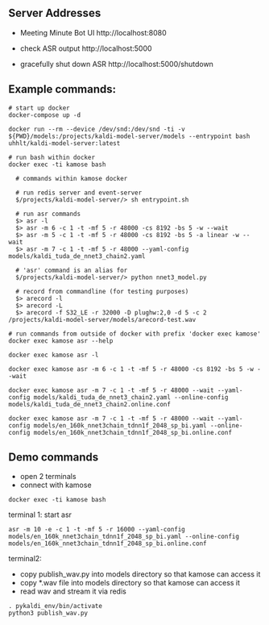 ## Server Addresses

  - Meeting Minute Bot UI
    http://localhost:8080

  - check ASR output
    http://localhost:5000

  - gracefully shut down ASR
    http://localhost:5000/shutdown

## Example commands:

```shell
# start up docker
docker-compose up -d

docker run --rm --device /dev/snd:/dev/snd -ti -v ${PWD}/models:/projects/kaldi-model-server/models --entrypoint bash uhhlt/kaldi-model-server:latest

# run bash within docker
docker exec -ti kamose bash

  # commands within kamose docker

  # run redis server and event-server
  $/projects/kaldi-model-server/> sh entrypoint.sh

  # run asr commands
  $> asr -l
  $> asr -m 6 -c 1 -t -mf 5 -r 48000 -cs 8192 -bs 5 -w --wait
  $> asr -m 5 -c 1 -t -mf 5 -r 48000 -cs 8192 -bs 5 -a linear -w --wait
  $> asr -m 7 -c 1 -t -mf 5 -r 48000 --yaml-config models/kaldi_tuda_de_nnet3_chain2.yaml

  # 'asr' command is an alias for
  $/projects/kaldi-model-server/> python nnet3_model.py

  # record from commandline (for testing purposes)
  $> arecord -l
  $> arecord -L
  $> arecord -f S32_LE -r 32000 -D plughw:2,0 -d 5 -c 2 /projects/kaldi-model-server/models/arecord-test.wav

# run commands from outside of docker with prefix 'docker exec kamose'
docker exec kamose asr --help

docker exec kamose asr -l

docker exec kamose asr -m 6 -c 1 -t -mf 5 -r 48000 -cs 8192 -bs 5 -w --wait

docker exec kamose asr -m 7 -c 1 -t -mf 5 -r 48000 --wait --yaml-config models/kaldi_tuda_de_nnet3_chain2.yaml --online-config models/kaldi_tuda_de_nnet3_chain2.online.conf

docker exec kamose asr -m 7 -c 1 -t -mf 5 -r 48000 --wait --yaml-config models/en_160k_nnet3chain_tdnn1f_2048_sp_bi.yaml --online-config models/en_160k_nnet3chain_tdnn1f_2048_sp_bi.online.conf

```

## Demo commands

- open 2 terminals
- connect with kamose
```
docker exec -ti kamose bash
```

terminal 1: start asr
```
asr -m 10 -e -c 1 -t -mf 5 -r 16000 --yaml-config models/en_160k_nnet3chain_tdnn1f_2048_sp_bi.yaml --online-config models/en_160k_nnet3chain_tdnn1f_2048_sp_bi.online.conf
```

terminal2:
- copy publish_wav.py into models directory so that kamose can access it
- copy *.wav file into models directory so that kamose can access it
- read wav and stream it via redis
```
. pykaldi_env/bin/activate
python3 publish_wav.py
```